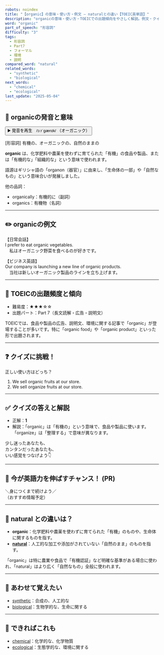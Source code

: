 ```yaml
---
robots: noindex
title: "【organic】の意味・使い方・例文 ― naturalとの違い【TOEIC英単語】"
description: "organicの意味・使い方・TOEICでの出題傾向をやさしく解説。例文・クイズ付きでnaturalとの違いもわかりやすく学べます。"
word: "organic"
part_of_speech: "形容詞"
difficulty: "3"
tags:
  - 形容詞
  - Part7
  - フォーマル
  - 環境
  - 説明
compared_word: "natural"
related_words:
  - "synthetic"
  - "biological"
next_words:
  - "chemical"
  - "ecological"
last_update: "2025-05-04"
---
```


## 🔰 organicの発音と意味

<button class="play-audio" onclick="playTTS('organic')">
  <span class="play-audio-main">
    ▶️ 発音を再生　/ɔːrˈɡænɪk/
  </span>
  <span class="play-audio-sub">
    （オーガニック）
  </span>
</button>

[形容詞] 有機の、オーガニックの、自然のままの

**organic** は、化学肥料や農薬を使わずに育てられた「有機」の食品や製品、または「有機的な」「組織的な」という意味で使われます。

語源はギリシャ語の「organon（器官）」に由来し、「生命体の一部」や「自然なもの」という意味合いが発展しました。

他の品詞：  
- organically：有機的に（副詞）
- organics：有機物（名詞）

---

## ✏️ organicの例文

【日常会話】  
I prefer to eat organic vegetables.  
　私はオーガニック野菜を食べるのが好きです。

【ビジネス英語】  
Our company is launching a new line of organic products.  
　当社は新しいオーガニック製品のラインを立ち上げます。

---

## 🎯 TOEICの出題頻度と傾向

- 難易度：★★★☆☆
- 出題パート：Part 7（長文読解・広告・説明文）

TOEICでは、食品や製品の広告、説明文、環境に関する記事で「organic」が登場することが多いです。特に「organic food」や「organic product」といった形で出題されます。

---

## ❓ クイズに挑戦！

正しい使い方はどっち？

1. We sell organic fruits at our store.  
2. We sell organize fruits at our store.

---

## ✅ クイズの答えと解説

- 正解：**1**
- 解説：「organic」は「有機の」という意味で、食品や製品に使います。「organize」は「整理する」で意味が異なります。

少し迷ったあなたも、  
カンタンだったあなたも、  
いい感覚をつなげよう👇️

---

## 🚀 今が英語力を伸ばすチャンス！ (PR)

<div class="info-center">
＼身につくまで続けよう／<br>  
（おすすめ情報予定）
</div>

---

## 🤔  natural との違いは？

- **organic**：化学肥料や農薬を使わずに育てられた「有機」のものや、生命体に関するものを指す。
- **[natural](/word/natural/)**：人工的な加工や添加がされていない「自然のまま」のものを指す。

「organic」は特に農業や食品で「有機認証」など明確な基準がある場合に使われ、「natural」はより広く「自然なもの」全般に使われます。

---

## 🧩 あわせて覚えたい

- [synthetic](/word/synthetic/)：合成の、人工的な
- [biological](/word/biological/)：生物学的な、生命に関する

---

## 📖 できればこれも

- [chemical](/word/chemical/)：化学的な、化学物質
- [ecological](/word/ecological/)：生態学的な、環境に関する

<!-- cvid: aid21_bid24 -->
